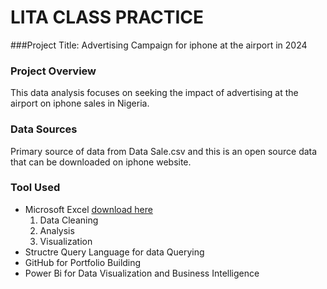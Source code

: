 # LITA CLASS PRACTICE
###Project Title: Advertising Campaign for iphone at the airport in 2024

### Project Overview
This data analysis focuses on seeking the impact of advertising at the airport on iphone sales in Nigeria.

### Data Sources
Primary source of data from Data Sale.csv and this is an open source data that can be downloaded on iphone website.

### Tool Used
- Microsoft Excel [download here](https://microsoft.com)
  1. Data Cleaning
  2. Analysis
  3. Visualization
- Structre Query Language for data Querying
- GitHub for Portfolio Building
- Power Bi for Data Visualization and Business Intelligence
